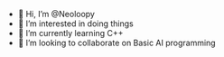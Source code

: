 - 👋 Hi, I’m @Neoloopy
- 👀 I’m interested in doing things
- 🌱 I’m currently learning C++
- 💞️ I’m looking to collaborate on Basic AI programming


<!---
Neoloopy/Neoloopy is a ✨ special ✨ repository because its `README.md` (this file) appears on your GitHub profile.
You can click the Preview link to take a look at your changes.
--->
